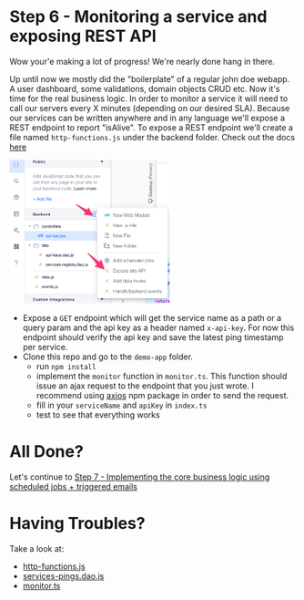 # Step 6  - Monitoring a service and exposing REST API

Wow your'e making a lot of progress! We're nearly done hang in there.

Up until now we mostly did the "boilerplate" of a regular john doe webapp. A user dashboard, some validations, domain objects CRUD etc. Now it's time for the real business logic. In order to monitor a service it will need to call our servers every X minutes (depending on our desired SLA). Because our services can be written anywhere and in any language we'll expose a REST endpoint to report "isAlive". To expose a REST endpoint we'll create a file named `http-functions.js` under the backend folder. Check out the docs [here](https://www.wix.com/velo/reference/wix-http-functions)

![http](assets/http.png)

* Expose a `GET` endpoint which will get the service name as a path or a query param and the api key as a header named `x-api-key`. For now this endpoint should verify the api key and save the latest ping timestamp per service.
* Clone this repo and go to the `demo-app` folder.
    * run `npm install`
    * implement the `monitor` function in `monitor.ts`. This function should issue an ajax request to the endpoint that you just wrote. I recommend using [axios](https://github.com/axios/axios) npm package in order to send the request.
    * fill in your `serviceName` and `apiKey` in `index.ts`
    * test to see that everything works

# All Done?

Let's continue to [Step 7 - Implementing the core business logic using scheduled jobs + triggered emails](step7.md)

# Having Troubles?

Take a look at:
* [http-functions.js](https://gist.github.com/ofirdagan/d700f23799b83acaf56c0de0c102922c)
* [services-pings.dao.js](https://gist.github.com/ofirdagan/ed9815edf61afa2c870551dd1c189453)
* [monitor.ts](https://gist.github.com/ofirdagan/f9ba9da6cea25f9905d68bcccf79e898)
